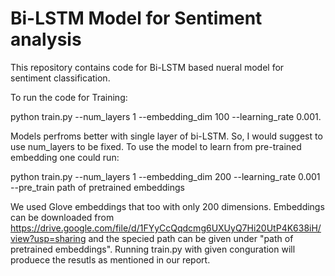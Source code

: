 # Bi-LSTM Model for Sentiment analysis

This repository contains code for Bi-LSTM based nueral model for sentiment classification.

To run the code for Training:

python train.py --num_layers 1 --embedding_dim 100 --learning_rate 0.001. 

Models perfroms better with single layer of bi-LSTM. So, I would suggest to use num_layers to be fixed. To use the model to learn from pre-trained embedding one could run:

python train.py --num_layers 1 --embedding_dim 200 --learning_rate 0.001 --pre_train path of pretrained embeddings
  
We used Glove embeddings that too with only 200 dimensions. Embeddings can be downloaded from https://drive.google.com/file/d/1FYyCcQqdcmg6UXUyQ7Hi20UtP4K638iH/view?usp=sharing and the specied path can be given under "path of pretrained embeddings". Running train.py with given conguration will produece the resutls as mentioned in our report.

